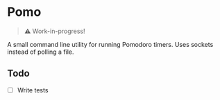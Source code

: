 # Pomo
> ⚠️ Work-in-progress!

A small command line utility for running Pomodoro timers. Uses sockets instead of polling a file.

## Todo
- [ ] Write tests
